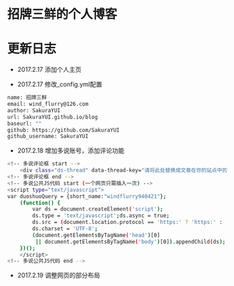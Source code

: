 # 招牌三鲜的个人博客


更新日志
====================================
+ 2017.2.17 添加个人主页

+ 2017.2.17 修改_config.yml配置
``` bash
name: 招牌三鲜
email: wind_flurry@126.com
author: SakuraYUI
url: SakuraYUI.github.io/blog
baseurl: ""
github: https://github.com/SakuraYUI
github_username: SakuraYUI
```

+ 2017.2.18 增加多说账号，添加评论功能
```bash
<!-- 多说评论框 start -->
    <div class="ds-thread" data-thread-key="请将此处替换成文章在你的站点中的ID" data-title="请替换成文章的标题" data-url="请替换成文章的网址"></div>
<!-- 多说评论框 end -->
<!-- 多说公共JS代码 start (一个网页只需插入一次) -->
<script type="text/javascript">
var duoshuoQuery = {short_name:"windflurry940421"};
    (function() {
        var ds = document.createElement('script');
        ds.type = 'text/javascript';ds.async = true;
        ds.src = (document.location.protocol == 'https:' ? 'https:' : 'http:') + '//static.duoshuo.com/embed.js';
        ds.charset = 'UTF-8';
        (document.getElementsByTagName('head')[0] 
         || document.getElementsByTagName('body')[0]).appendChild(ds);
    })();
    </script>
<!-- 多说公共JS代码 end -->
```

+ 2017.2.19 调整网页的部分布局



